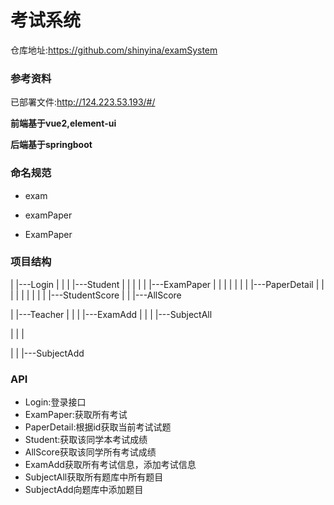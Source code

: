 # 考试系统
仓库地址:https://github.com/shinyina/examSystem

### 参考资料

已部署文件:http://124.223.53.193/#/

**前端基于vue2,element-ui**

**后端基于springboot**

### 命名规范

* exam

* examPaper
* ExamPaper

### 项目结构

|
|---Login
|	|
|	|---Student
|	|		|
|	|		|---ExamPaper
|	|		|		|
|	|		|		|---PaperDetail
|	|		|		|		|
|	|		|		|		|---StudentScore
|	|		|---AllScore

|    |---Teacher
|	|
|	|---ExamAdd
|	|
|    |---SubjectAll

|	|			|

|	|			|---SubjectAdd

### 		API

* Login:登录接口
* ExamPaper:获取所有考试
* PaperDetail:根据id获取当前考试试题
* Student:获取该同学本考试成绩
* AllScore获取该同学所有考试成绩
* ExamAdd获取所有考试信息，添加考试信息
* SubjectAll获取所有题库中所有题目
* SubjectAdd向题库中添加题目

